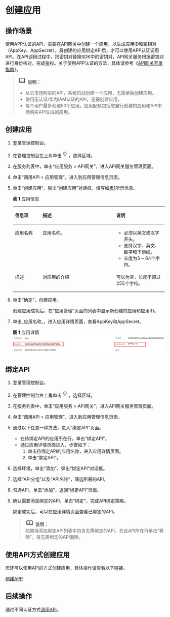 # 创建应用<a name="ZH-CN_TOPIC_0115925970"></a>

## 操作场景<a name="section1392141914277"></a>

使用APP认证的API，需要在API网关中创建一个应用，以生成应用ID和密钥对（AppKey、AppSecret）。将创建的应用绑定API后，才可以使用APP认证调用API。在API调用过程中，把密钥对替换SDK中的密钥对，API网关服务根据密钥对进行身份核对，完成鉴权。关于使用APP认证的方法，具体请参考《[API网关开发指南](https://support.huaweicloud.com/devg-apig/apig-zh-dev-180307002.html)》。

>![](public_sys-resources/icon-note.gif) **说明：**   
>-   从云市场购买的API，系统自动创建一个应用，无需单独创建应用。  
>-   使用无认证/华为IAM认证的API，无需创建应用。  
>-   每个用户最多创建50个应用。应用配额包括您自行创建的应用和API市场购买API生成的应用。  

## 创建应用<a name="section1856194611271"></a>

1.  登录管理控制台。
2.  在管理控制台左上角单击![](figures/icon-region.png)，选择区域。
3.  在服务列表中，单击“应用服务 \> API网关”，进入API网关服务管理页面。
4.  单击“调用API \> 应用管理”，进入到应用管理信息页面。
5.  单击“创建应用”，弹出“创建应用”对话框。填写如[表1](#zh-cn_topic_0085149606_table195413315428)所示信息。

    **表 1**  应用信息

    <a name="zh-cn_topic_0085149606_table195413315428"></a>
    <table><thead align="left"><tr id="zh-cn_topic_0085149606_row45523384220"><th class="cellrowborder" valign="top" width="18.181818181818183%" id="mcps1.2.4.1.1"><p id="zh-cn_topic_0085149606_p65563314423"><a name="zh-cn_topic_0085149606_p65563314423"></a><a name="zh-cn_topic_0085149606_p65563314423"></a>信息项</p>
    </th>
    <th class="cellrowborder" valign="top" width="48.484848484848484%" id="mcps1.2.4.1.2"><p id="zh-cn_topic_0085149606_p356183311427"><a name="zh-cn_topic_0085149606_p356183311427"></a><a name="zh-cn_topic_0085149606_p356183311427"></a>描述</p>
    </th>
    <th class="cellrowborder" valign="top" width="33.333333333333336%" id="mcps1.2.4.1.3"><p id="zh-cn_topic_0085149606_p756163324216"><a name="zh-cn_topic_0085149606_p756163324216"></a><a name="zh-cn_topic_0085149606_p756163324216"></a>说明</p>
    </th>
    </tr>
    </thead>
    <tbody><tr id="zh-cn_topic_0085149606_row1156183364219"><td class="cellrowborder" valign="top" width="18.181818181818183%" headers="mcps1.2.4.1.1 "><p id="zh-cn_topic_0085149606_p105616333427"><a name="zh-cn_topic_0085149606_p105616333427"></a><a name="zh-cn_topic_0085149606_p105616333427"></a>应用名称</p>
    </td>
    <td class="cellrowborder" valign="top" width="48.484848484848484%" headers="mcps1.2.4.1.2 "><p id="zh-cn_topic_0085149606_p1656123374219"><a name="zh-cn_topic_0085149606_p1656123374219"></a><a name="zh-cn_topic_0085149606_p1656123374219"></a>应用名称。</p>
    </td>
    <td class="cellrowborder" valign="top" width="33.333333333333336%" headers="mcps1.2.4.1.3 "><a name="zh-cn_topic_0085149606_ul1534415125011"></a><a name="zh-cn_topic_0085149606_ul1534415125011"></a><ul id="zh-cn_topic_0085149606_ul1534415125011"><li>必须以英文或汉字开头。</li><li>支持汉字、英文、数字和下划线。</li><li>长度为3 ~ 64个字符。</li></ul>
    </td>
    </tr>
    <tr id="zh-cn_topic_0085149606_row14879114316433"><td class="cellrowborder" valign="top" width="18.181818181818183%" headers="mcps1.2.4.1.1 "><p id="zh-cn_topic_0085149606_p12880154304320"><a name="zh-cn_topic_0085149606_p12880154304320"></a><a name="zh-cn_topic_0085149606_p12880154304320"></a>描述</p>
    </td>
    <td class="cellrowborder" valign="top" width="48.484848484848484%" headers="mcps1.2.4.1.2 "><p id="zh-cn_topic_0085149606_p48801043134312"><a name="zh-cn_topic_0085149606_p48801043134312"></a><a name="zh-cn_topic_0085149606_p48801043134312"></a>对应用的介绍</p>
    </td>
    <td class="cellrowborder" valign="top" width="33.333333333333336%" headers="mcps1.2.4.1.3 "><p id="zh-cn_topic_0085149606_p8880154374314"><a name="zh-cn_topic_0085149606_p8880154374314"></a><a name="zh-cn_topic_0085149606_p8880154374314"></a>可以为空，长度不超过255个字符。</p>
    </td>
    </tr>
    </tbody>
    </table>

6.  单击“确定”，创建应用。

    创建应用成功后，在“应用管理”页面的列表中显示新创建的应用和应用ID。

7.  单击_应用名称_，进入应用详情页面，查看AppKey和AppSecret。

    **图 1**  应用详情<a name="zh-cn_topic_0085149606_fig12329145204214"></a>  
    ![](figures/应用详情.png "应用详情")


## 绑定API<a name="section3685125783812"></a>

1.  登录管理控制台。
2.  在管理控制台左上角单击![](figures/icon-region.png)，选择区域。
3.  在服务列表中，单击“应用服务 \> API网关”，进入API网关服务管理页面。
4.  单击“调用API \> 应用管理”，进入到应用管理信息页面。
5.  通过以下任意一种方法，进入“绑定API”页面。
    -   在待绑定API的应用所在行，单击“绑定API”。
    -   通过应用详情页面进入，步骤如下：
        1.  单击待绑定API的应用名称，进入应用详情页面。
        2.  单击“绑定API”。


6.  选择环境，单击“添加”，弹出“绑定API”对话框。
7.  选择“API分组”以及“API名称”，筛选所需的API。
8.  勾选API，单击“添加”，返回“绑定API”页面。
9.  确认需要添加绑定的API，单击“绑定”，完成API绑定策略。

    绑定成功后，可以在应用详情页面查看已绑定的API。

    >![](public_sys-resources/icon-note.gif) **说明：**   
    >如果待添加绑定API列表中包含无需绑定的API，在此API所在行单击“移除”，将无需绑定的API删除。  


## 使用API方式创建应用<a name="section7454122873915"></a>

您还可以使用API的方式创建应用，具体操作请查看以下链接。

[创建APP](https://support.huaweicloud.com/api-apig/apig-zh-api-180713036.html)

## 后续操作<a name="section16481859143918"></a>

通过不同认证方式[调用API](调用API.md)。

